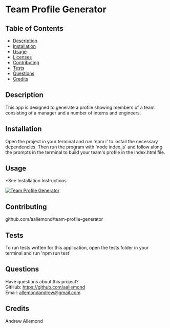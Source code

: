# Team Profile Generator
  
  ## Table of Contents
  * [Description](#description)
  * [Installation](#installation)
  * [Usage](#usage)
  * [Licenses](#licenses)
  * [Contributing](#contributing)
  * [Tests](#tests)
  * [Questions](#questions)
  * [Credits](#credits)
  ## Description
  This app is designed to generate a profile showing members of a team consisting of a manager and a number of interns and engineers.
  ## Installation
  Open the project in your terminal and run 'npm i' to install the necessary dependencies. Then run the program with 'node index.js' and follow along the prompts in the terminal to build your team's profile in the index.html file.

  ## Usage
  *See Installation Instructions

 [![Team Profile Generator](https://res.cloudinary.com/marcomontalbano/image/upload/v1684794628/video_to_markdown/images/google-drive--10EN_2bVIHqjQVhMXSMJdxC3zv8szSwPA-c05b58ac6eb4c4700831b2b3070cd403.jpg)](https://drive.google.com/file/d/10EN_2bVIHqjQVhMXSMJdxC3zv8szSwPA/preview "Team Profile Generator")
  
  ## Contributing
  github.com/aallemond/team-profile-generator
  ## Tests
  To run tests written for this application, open the tests folder in your terminal and run 'npm run test'
  ## Questions
  Have questions about this project?  
  GitHub: https://github.com/aallemond  
  Email: allemondandrew@gmail.com
  ## Credits
  Andrew Allemond